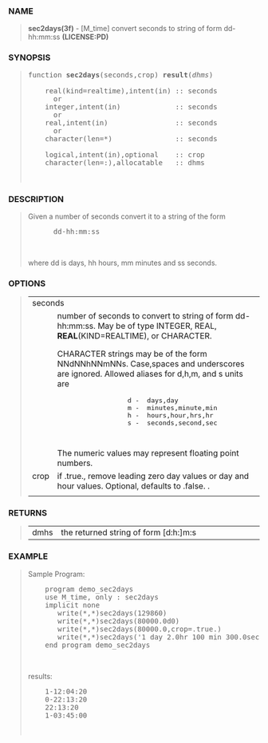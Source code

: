 <?
<body>
  <a name="top" id="top"></a>
  <div id="Container">
    <div id="Content">
      <div class="c49">
      </div><a name="0"></a>
      <h3><a name="0">NAME</a></h3>
      <blockquote>
        <b>sec2days(3f)</b> - [M_time] convert seconds to string of form dd-hh:mm:ss <b>(LICENSE:PD)</b>
      </blockquote><a name="contents" id="contents"></a>
      <a name="8"></a>
      <h3><a name="8">SYNOPSIS</a></h3>
      <blockquote>
        <pre>
function <b>sec2days</b>(seconds,crop) <b>result</b>(<i>dhms</i>)
<br />    real(kind=realtime),intent(in) :: seconds
      or
    integer,intent(in)             :: seconds
      or
    real,intent(in)                :: seconds
      or
    character(len=*)               :: seconds
<br />    logical,intent(in),optional    :: crop
    character(len=:),allocatable   :: dhms
<br />
</pre>
      </blockquote><a name="2"></a>
      <h3><a name="2">DESCRIPTION</a></h3>
      <blockquote>
        Given a number of seconds convert it to a string of the form
        <pre>
      dd-hh:mm:ss
<br />
</pre>where dd is days, hh hours, mm minutes and ss seconds.
      </blockquote><a name="3"></a>
      <h3><a name="3">OPTIONS</a></h3>
      <blockquote>
        <table cellpadding="3">
          <tr valign="top">
            <td class="c50" colspan="2">seconds</td>
          </tr>
          <tr valign="top">
            <td width="6%"></td>
            <td>
              number of seconds to convert to string of form dd-hh:mm:ss. May be of type INTEGER, REAL, <b>REAL</b>(KIND=REALTIME), or CHARACTER.
              <p>CHARACTER strings may be of the form NNdNNhNNmNNs. Case,spaces and underscores are ignored. Allowed aliases for d,h,m, and s units are</p>
              <pre>
                  d -  days,day
                  m -  minutes,minute,min
                  h -  hours,hour,hrs,hr
                  s -  seconds,second,sec
<br />
</pre>The numeric values may represent floating point numbers.
            </td>
          </tr>
          <tr valign="top">
            <td class="c50" width="6%" nowrap="nowrap">crop</td>
            <td valign="bottom">if .true., remove leading zero day values or day and hour values. Optional, defaults to .false. .</td>
          </tr>
          <tr>
            <td></td>
          </tr>
        </table>
      </blockquote><a name="4"></a>
      <h3><a name="4">RETURNS</a></h3>
      <blockquote>
        <table cellpadding="3">
          <tr valign="top">
            <td class="c50" width="6%" nowrap="nowrap">dmhs</td>
            <td valign="bottom">the returned string of form [d:h:]m:s</td>
          </tr>
        </table>
      </blockquote><a name="5"></a>
      <h3><a name="5">EXAMPLE</a></h3>
      <blockquote>
        Sample Program:
        <pre>
    program demo_sec2days
    use M_time, only : sec2days
    implicit none
       write(*,*)sec2days(129860)
       write(*,*)sec2days(80000.0d0)
       write(*,*)sec2days(80000.0,crop=.true.)
       write(*,*)sec2days('1 day 2.0hr 100 min 300.0seconds')
    end program demo_sec2days
<br />
</pre>results:
        <pre>
    1-12:04:20
    0-22:13:20
    22:13:20
    1-03:45:00
<br />
</pre>
      </blockquote><a name="6"></a>
    </div>
  </div>
</body>
